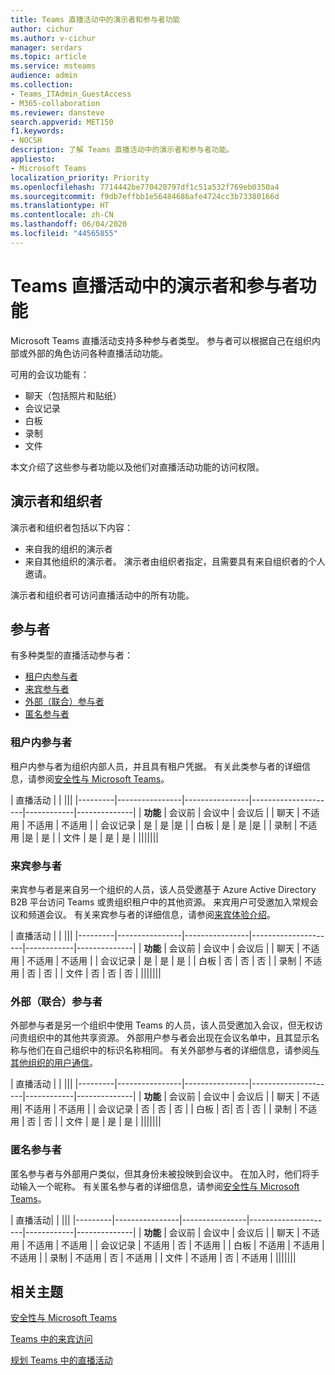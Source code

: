 ```yaml
---
title: Teams 直播活动中的演示者和参与者功能
author: cichur
ms.author: v-cichur
manager: serdars
ms.topic: article
ms.service: msteams
audience: admin
ms.collection:
- Teams_ITAdmin_GuestAccess
- M365-collaboration
ms.reviewer: dansteve
search.appverid: MET150
f1.keywords:
- NOCSH
description: 了解 Teams 直播活动中的演示者和参与者功能。
appliesto:
- Microsoft Teams
localization_priority: Priority
ms.openlocfilehash: 7714442be770420797df1c51a532f769eb0350a4
ms.sourcegitcommit: f9db7effbb1e56484686afe4724cc3b73380166d
ms.translationtype: HT
ms.contentlocale: zh-CN
ms.lasthandoff: 06/04/2020
ms.locfileid: "44565855"
---
```

<a name="presenter-and-participant-capabilities-in-a-teams-live-event"></a>Teams 直播活动中的演示者和参与者功能
======================================================

Microsoft Teams 直播活动支持多种参与者类型。 参与者可以根据自己在组织内部或外部的角色访问各种直播活动功能。

可用的会议功能有：

- 聊天（包括照片和贴纸）
- 会议记录
- 白板
- 录制
- 文件

本文介绍了这些参与者功能以及他们对直播活动功能的访问权限。

## <a name="presenters-and-organizers"></a>演示者和组织者

演示者和组织者包括以下内容：

- 来自我的组织的演示者
- 来自其他组织的演示者。 演示者由组织者指定，且需要具有来自组织者的个人邀请。

演示者和组织者可访问直播活动中的所有功能。

## <a name="participants"></a>参与者

有多种类型的直播活动参与者：

- [租户内参与者](#in-tenant-participant)
- [来宾参与者](#guest-participant)
- [外部（联合）参与者](#external-federated-participant)
- [匿名参与者](#anonymous-participant)

### <a name="in-tenant-participant"></a>租户内参与者

租户内参与者为组织内部人员，并且具有租户凭据。 有关此类参与者的详细信息，请参阅[安全性与 Microsoft Teams](teams-security-guide.md#participant-types)。

| 直播活动 |  | |||
|---------|----------------|----------------|---------------------|------------|--------------|
|  **功能**       | 会议前 | 会议中 | 会议后 |
| 聊天 | 不适用 | 不适用 | 不适用 |
| 会议记录 | 是 | 是 |是 |
| 白板 | 是 | 是 |是 |
| 录制 | 不适用 |是 | 是 |
| 文件 | 是 | 是 | 是 |
|||||||


### <a name="guest-participant"></a>来宾参与者

来宾参与者是来自另一个组织的人员，该人员受邀基于 Azure Active Directory B2B 平台访问 Teams 或贵组织租户中的其他资源。 来宾用户可受邀加入常规会议和频道会议。 有关来宾参与者的详细信息，请参阅[来宾体验介绍](guest-experience.md#comparison-of-team-member-and-guest-capabilities)。

| 直播活动  | | |||
|---------|----------------|----------------|---------------------|------------|--------------|
| **功能**        | 会议前 | 会议中 | 会议后 |
| 聊天 | 不适用 | 不适用 | 不适用 |
| 会议记录 | 是 | 是 | 是 |
| 白板 | 否 | 否 | 否 |
| 录制 | 不适用 | 否 | 否 |
| 文件 | 否 | 否 | 否 |
|||||||


### <a name="external-federated-participant"></a>外部（联合）参与者

外部参与者是另一个组织中使用 Teams 的人员，该人员受邀加入会议，但无权访问贵组织中的其他共享资源。 外部用户参与者会出现在会议名单中，且其显示名称与他们在自己组织中的标识名称相同。 有关外部参与者的详细信息，请参阅[与其他组织的用户通信](communicate-with-users-from-other-organizations.md#external-access)。

| 直播活动 |  | |||
|---------|----------------|----------------|---------------------|------------|--------------|
|  **功能**         | 会议前 | 会议中 | 会议后 |
| 聊天 | 不适用| 不适用 | 不适用 |
| 会议记录 | 否 | 否 | 否 |
| 白板 | 否| 否 | 否 |
| 录制 | 不适用 | 否 | 否 |
| 文件 | 是 | 是 | 是 |
|||||||

### <a name="anonymous-participant"></a>匿名参与者

匿名参与者与外部用户类似，但其身份未被投映到会议中。 在加入时，他们将手动输入一个昵称。 有关匿名参与者的详细信息，请参阅[安全性与 Microsoft Teams](teams-security-guide.md#participant-types)。

| 直播活动|  | |||
|---------|----------------|----------------|---------------------|------------|--------------|
| **功能**        | 会议前 | 会议中 | 会议后 |
| 聊天 | 不适用 | 不适用 | 不适用 |
| 会议记录 | 不适用 | 否 | 不适用 |
| 白板 | 不适用 | 不适用 | 不适用 |
| 录制 | 不适用 | 否 | 不适用 |
| 文件 | 不适用 | 否 | 不适用 |
|||||||


## <a name="related-topics"></a>相关主题

[安全性与 Microsoft Teams](teams-security-guide.md)

[Teams 中的来宾访问](guest-access.md)

[规划 Teams 中的直播活动](teams-live-events/plan-for-teams-live-events.md)
